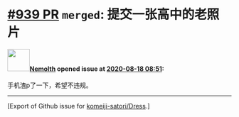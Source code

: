 # [\#939 PR](https://github.com/komeiji-satori/Dress/pull/939) `merged`: 提交一张高中的老照片

#### <img src="https://avatars.githubusercontent.com/u/25807377?u=0ae485da39aa07053f084da154fc2b9e83e26b1a&v=4" width="50">[Nemolth](https://github.com/Nemolth) opened issue at [2020-08-18 08:51](https://github.com/komeiji-satori/Dress/pull/939):

手机渣p了一下，希望不违规。




-------------------------------------------------------------------------------



[Export of Github issue for [komeiji-satori/Dress](https://github.com/komeiji-satori/Dress).]
